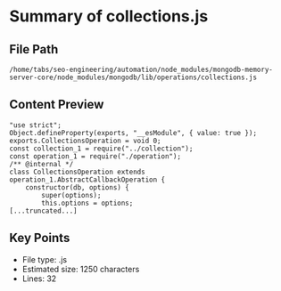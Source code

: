 # Summary of collections.js
  
## File Path
`/home/tabs/seo-engineering/automation/node_modules/mongodb-memory-server-core/node_modules/mongodb/lib/operations/collections.js`

## Content Preview
```
"use strict";
Object.defineProperty(exports, "__esModule", { value: true });
exports.CollectionsOperation = void 0;
const collection_1 = require("../collection");
const operation_1 = require("./operation");
/** @internal */
class CollectionsOperation extends operation_1.AbstractCallbackOperation {
    constructor(db, options) {
        super(options);
        this.options = options;
[...truncated...]
```

## Key Points
- File type: .js
- Estimated size: 1250 characters
- Lines: 32

